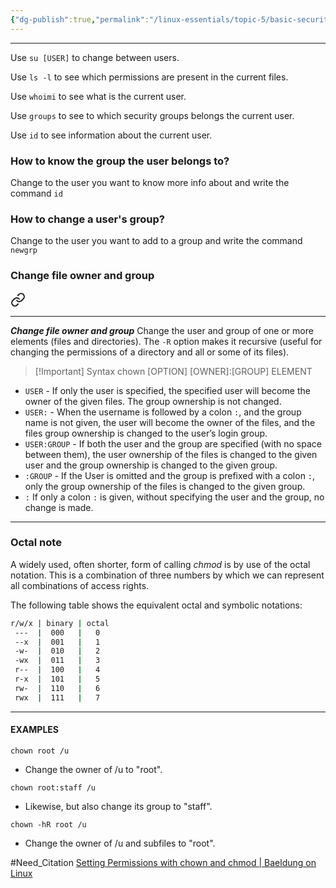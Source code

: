 ```yaml
---
{"dg-publish":true,"permalink":"/linux-essentials/topic-5/basic-security-and-identifying-user-types/","noteIcon":"1"}
---
```


---
Use `su [USER]` to change between users.

Use `ls -l` to see which permissions are present in the current files.

Use `whoimi` to see what is the current user.

Use `groups` to see to which security groups belongs the current user.

Use `id` to see information about the current user.

### How to know the group the user belongs to?

Change to the user you want to know more info about and write the command `id`

### How to change a user's group?

Change to the user you want to add to a group and write the command `newgrp`

### Change file owner and group

<div class="transclusion internal-embed is-loaded"><a class="markdown-embed-link" href="/linux-essentials/topic-5/chown/" aria-label="Open link"><svg xmlns="http://www.w3.org/2000/svg" width="24" height="24" viewBox="0 0 24 24" fill="none" stroke="currentColor" stroke-width="2" stroke-linecap="round" stroke-linejoin="round" class="svg-icon lucide-link"><path d="M10 13a5 5 0 0 0 7.54.54l3-3a5 5 0 0 0-7.07-7.07l-1.72 1.71"></path><path d="M14 11a5 5 0 0 0-7.54-.54l-3 3a5 5 0 0 0 7.07 7.07l1.71-1.71"></path></svg></a><div class="markdown-embed">




---
___Change file owner and group___
Change the user and group of one or more elements (files and directories). The `-R` option makes it recursive (useful for changing the permissions of a directory and all or some of its files).

> [!Important] Syntax
> chown [OPTION] [OWNER]:[GROUP] ELEMENT

- `USER` - If only the user is specified, the specified user will become the owner of the given files. The group ownership is not changed.
- `USER:` - When the username is followed by a colon `:`, and the group name is not given, the user will become the owner of the files, and the files group ownership is changed to the user’s login group.
- `USER:GROUP` - If both the user and the group are specified (with no space between them), the user ownership of the files is changed to the given user and the group ownership is changed to the given group.
- `:GROUP` - If the User is omitted and the group is prefixed with a colon `:`, only the group ownership of the files is changed to the given group.
- `:` If only a colon `:` is given, without specifying the user and the group, no change is made.

---
### Octal note
A widely used, often shorter, form of calling _chmod_ is by use of the octal notation. This is a combination of three numbers by which we can represent all combinations of access rights.

The following table shows the equivalent octal and symbolic notations:
```bash
r/w/x | binary | octal
 ---  |  000   |   0
 --x  |  001   |   1
 -w-  |  010   |   2
 -wx  |  011   |   3
 r--  |  100   |   4
 r-x  |  101   |   5
 rw-  |  110   |   6
 rwx  |  111   |   7
```

---
#### EXAMPLES
`chown root /u`
- Change the owner of /u to "root".

`chown root:staff /u`
- Likewise, but also change its group to "staff".

`chown -hR root /u`
- Change the owner of /u and subfiles to "root".

#Need_Citation 
[Setting Permissions with chown and chmod | Baeldung on Linux](https://www.baeldung.com/linux/chown-chmod-permissions)

</div></div>
